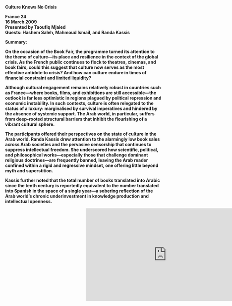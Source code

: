 <h4>Culture Knows No Crisis</4h>

France 24  
16 March 2009  
Presented by Taoufiq Mjaied  
Guests: Hashem Saleh, Mahmoud Ismail, and Randa Kassis

<b>Summary:</b>

On the occasion of the Book Fair, the programme turned its attention to the theme of culture—its place and resilience in the context of the global crisis. As the French public continues to flock to theatres, cinemas, and book fairs, could this suggest that culture now serves as the most effective antidote to crisis? And how can culture endure in times of financial constraint and limited liquidity?

Although cultural engagement remains relatively robust in countries such as France—where books, films, and exhibitions are still accessible—the outlook is far less optimistic in regions plagued by political repression and economic instability. In such contexts, culture is often relegated to the status of a luxury: marginalised by survival imperatives and hindered by the absence of systemic support. The Arab world, in particular, suffers from deep-rooted structural barriers that inhibit the flourishing of a vibrant cultural sphere.

The participants offered their perspectives on the state of culture in the Arab world. Randa Kassis drew attention to the alarmingly low book sales across Arab societies and the pervasive censorship that continues to suppress intellectual freedom. She underscored how scientific, political, and philosophical works—especially those that challenge dominant religious doctrines—are frequently banned, leaving the Arab reader confined within a rigid and regressive mindset, one offering little beyond myth and superstition.

Kassis further noted that the total number of books translated into Arabic since the tenth century is reportedly equivalent to the number translated into Spanish in the space of a single year—a sobering reflection of the Arab world’s chronic underinvestment in knowledge production and intellectual openness.

<p></p>
<center>
<div style="position:relative;width: 520px;height: 300px;"><iframe src="https://iframe.mediadelivery.net/play/455361/d744f5e5-340f-4aed-8060-9c8b2768c06c" loading="lazy" style="border:0;position:absolute;top:0;height:100%;width:100%;" allow="accelerometer;gyroscope;autoplay;encrypted-media;picture-in-picture;" allowfullscreen="true"></iframe></div>
</center>  
<p></p>

 

